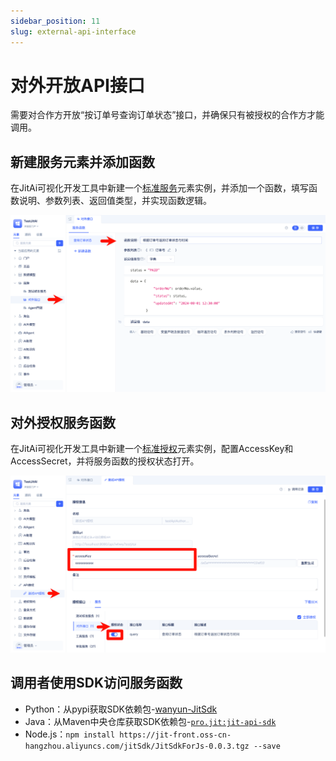 ```yaml
---
sidebar_position: 11
slug: external-api-interface
---
```


# 对外开放API接口
需要对合作方开放“按订单号查询订单状态”接口，并确保只有被授权的合作方才能调用。

## 新建服务元素并添加函数
在JitAi可视化开发工具中新建一个[标准服务](../../reference/framework/JitService/custom-business-service)元素实例，并添加一个函数，填写函数说明、参数列表、返回值类型，并实现函数逻辑。

![创建服务函数](./img/jitservice/create-service-element-and-add-function.png)

## 对外授权服务函数
在JitAi可视化开发工具中新建一个[标准授权](../../reference/framework/JitService/api-authorization)元素实例，配置AccessKey和AccessSecret，并将服务函数的授权状态打开。

![对外授权服务函数](./img/jitservice/authorize-service-function-externally.png)

## 调用者使用SDK访问服务函数
- Python：从pypi获取SDK依赖包-[wanyun-JitSdk](https://pypi.org/project/wanyun-JitSdk/)
- Java：从Maven中央仓库获取SDK依赖包-[`pro.jit:jit-api-sdk`](https://mvnrepository.com/artifact/pro.jit/jit-api-sdk)
- Node.js：```npm install https://jit-front.oss-cn-hangzhou.aliyuncs.com/jitSdk/JitSdkForJs-0.0.3.tgz --save```

